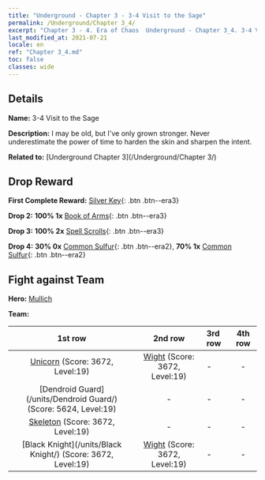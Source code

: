 ```yaml
---
title: "Underground - Chapter 3 - 3-4 Visit to the Sage"
permalink: /Underground/Chapter 3_4/
excerpt: "Chapter 3 - 4. Era of Chaos  Underground - Chapter 3_4. 3-4 Visit to the Sage"
last_modified_at: 2021-07-21
locale: en
ref: "Chapter 3_4.md"
toc: false
classes: wide
---
```


## Details

 **Name:** 3-4 Visit to the Sage

 **Description:** I may be old, but I've only grown stronger. Never underestimate the power of time to harden the skin and sharpen the intent.

 **Related to:** [Underground Chapter 3](/Underground/Chapter 3/)

## Drop Reward

 **First Complete Reward:** [Silver Key](/Items/con_693/){: .btn .btn--era3}

 **Drop 2:** **100% 1x** [Book of Arms](/Items/mat_18/){: .btn .btn--era3}

 **Drop 3:** **100% 2x** [Spell Scrolls](/Items/con_694/){: .btn .btn--era3}

 **Drop 4:** **30% 0x** [Common Sulfur](/Items/mat_9/){: .btn .btn--era2}, **70% 1x** [Common Sulfur](/Items/mat_9/){: .btn .btn--era2}


## Fight against Team
 **Hero:** [Mullich](/heroes/Mullich/)

 **Team:**


  | 1st row | 2nd row | 3rd row | 4th row |
  |:----:|:----:|:----|:----:|
  | [Unicorn](/units/Unicorn/) (Score: 3672, Level:19)  | [Wight](/units/Wight/) (Score: 3672, Level:19)  | - | - |
  | [Dendroid Guard](/units/Dendroid Guard/) (Score: 5624, Level:19)  | - | - | - |
  | [Skeleton](/units/Skeleton/) (Score: 3672, Level:19)  | - | - | - |
  | [Black Knight](/units/Black Knight/) (Score: 3672, Level:19)  | [Wight](/units/Wight/) (Score: 3672, Level:19)  | - | - |


